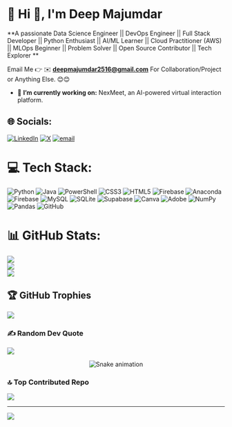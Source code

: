 # 💫 Hi 👋, I'm Deep Majumdar
**A passionate Data Science Engineer || DevOps Engineer || Full Stack Developer || Python Enthusiast || AI/ML Learner || Cloud Practitioner (AWS) || MLOps Beginner || Problem Solver || Open Source Contributor || Tech Explorer **

Email Me 👉 ✉️ **deepmajumdar2516@gmail.com** For Collaboration/Project or Anything Else. 😊😊

- 🔭 **I’m currently working on:** NexMeet, an AI-powered virtual interaction platform.
<!--  - 🌱 **I’m currently learning:** Enter your tech here  <!--  -->
<!--  - 👯 **I’m looking to collaborate on:** Enter your project name and info  <!--  -->
<!--  - 🤔 **I’m looking for help with:** Your project here <!--  -->
<!--  - 💬 **Ask me about:** Collaboration, Tech Support <!--  -->
<!--  - 📫 **How to reach me:** deepmajumdar2516@gmail.com <!--  -->
<!--  - ⚡ **Fun fact:** I Love Tech and Tech Love Me <!--  -->

## 🌐 Socials:
[![LinkedIn](https://img.shields.io/badge/LinkedIn-%230077B5.svg?logo=linkedin&logoColor=white)](https://linkedin.com/in/deep-majumdar2516/) [![X](https://img.shields.io/badge/X-black.svg?logo=X&logoColor=white)](https://x.com/Deep_m231) [![email](https://img.shields.io/badge/Email-D14836?logo=gmail&logoColor=white)](mailto:deepmajumdar2516@gmail.com) 

# 💻 Tech Stack:
![Python](https://img.shields.io/badge/python-3670A0?style=for-the-badge&logo=python&logoColor=ffdd54) ![Java](https://img.shields.io/badge/java-%23ED8B00.svg?style=for-the-badge&logo=openjdk&logoColor=white) ![PowerShell](https://img.shields.io/badge/PowerShell-%235391FE.svg?style=for-the-badge&logo=powershell&logoColor=white) ![CSS3](https://img.shields.io/badge/css3-%231572B6.svg?style=for-the-badge&logo=css3&logoColor=white) ![HTML5](https://img.shields.io/badge/html5-%23E34F26.svg?style=for-the-badge&logo=html5&logoColor=white) ![Firebase](https://img.shields.io/badge/firebase-%23039BE5.svg?style=for-the-badge&logo=firebase) ![Anaconda](https://img.shields.io/badge/Anaconda-%2344A833.svg?style=for-the-badge&logo=anaconda&logoColor=white) ![Firebase](https://img.shields.io/badge/firebase-a08021?style=for-the-badge&logo=firebase&logoColor=ffcd34) ![MySQL](https://img.shields.io/badge/mysql-4479A1.svg?style=for-the-badge&logo=mysql&logoColor=white) ![SQLite](https://img.shields.io/badge/sqlite-%2307405e.svg?style=for-the-badge&logo=sqlite&logoColor=white) ![Supabase](https://img.shields.io/badge/Supabase-3ECF8E?style=for-the-badge&logo=supabase&logoColor=white) ![Canva](https://img.shields.io/badge/Canva-%2300C4CC.svg?style=for-the-badge&logo=Canva&logoColor=white) ![Adobe](https://img.shields.io/badge/adobe-%23FF0000.svg?style=for-the-badge&logo=adobe&logoColor=white) ![NumPy](https://img.shields.io/badge/numpy-%23013243.svg?style=for-the-badge&logo=numpy&logoColor=white) ![Pandas](https://img.shields.io/badge/pandas-%23150458.svg?style=for-the-badge&logo=pandas&logoColor=white) ![GitHub](https://img.shields.io/badge/github-%23121011.svg?style=for-the-badge&logo=github&logoColor=white)
# 📊 GitHub Stats:
![](https://github-readme-stats.vercel.app/api?username=deepmajumdar2516&theme=blue-green&hide_border=false&include_all_commits=true&count_private=false)<br/>
![](https://nirzak-streak-stats.vercel.app/?user=deepmajumdar2516&theme=blue-green&hide_border=false)<br/>
![](https://github-readme-stats.vercel.app/api/top-langs/?username=deepmajumdar2516&theme=blue-green&hide_border=false&include_all_commits=true&count_private=false&layout=compact)

## 🏆 GitHub Trophies
![](https://github-profile-trophy.vercel.app/?username=deepmajumdar2516&theme=radical&no-frame=false&no-bg=true&margin-w=4)

### ✍️ Random Dev Quote
![](https://quotes-github-readme.vercel.app/api?type=horizontal&theme=radical)

<!-- Snake Game Repo View -->

<div align="center">
  <img src="https://profile-readme-generator.com/assets/snake.svg" alt="Snake animation" />
</div>

### 🔝 Top Contributed Repo
![](https://github-contributor-stats.vercel.app/api?username=deepmajumdar2516&limit=5&theme=dark&combine_all_yearly_contributions=true)

---
[![](https://visitcount.itsvg.in/api?id=deepmajumdar2516&icon=0&color=0)](https://visitcount.itsvg.in)

<!-- Proudly created with GPRM ( https://gprm.itsvg.in ) -->
